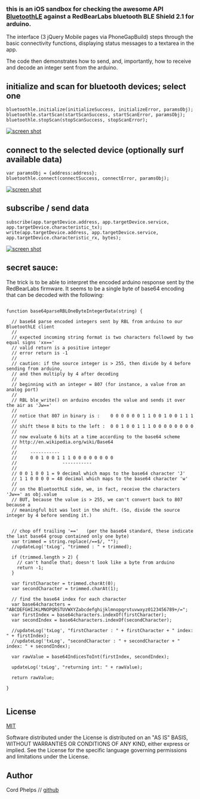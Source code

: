 ---
---




### this is an iOS sandbox for checking the awesome API [BluetoothLE](https://github.com/randdusing/BluetoothLE) against a RedBearLabs bluetooth BLE Shield 2.1 for arduino.


The interface (3 jQuery Mobile pages via PhoneGapBuild) steps through the basic connectivity functions, displaying status messages to a textarea in the app. 

The code then demonstrates how to send, and, importantly, how to receive and decode an integer sent from the arduino.



## initialize and scan for bluetooth devices; select one

```
bluetoothle.initialize(initializeSuccess, initializeError, paramsObj);
bluetoothle.startScan(startScanSuccess, startScanError, paramsObj);
bluetoothle.stopScan(stopScanSuccess, stopScanError);
```

[![screen shot](https://raw.githubusercontent.com/cordphelps/blueView/master/IMG_1564.jpg)]()


## connect to the selected device (optionally surf available data)

```
var paramsObj = {address:address};	
bluetoothle.connect(connectSuccess, connectError, paramsObj);
```

[![screen shot](https://raw.githubusercontent.com/cordphelps/blueView/master/IMG_1565.jpg)]()


## subscribe / send data

```
subscribe(app.targetDevice.address, app.targetDevice.service, app.targetDevice.characteristic_tx);
write(app.targetDevice.address, app.targetDevice.service, app.targetDevice.characteristic_rx, bytes);
```

[![screen shot](https://raw.githubusercontent.com/cordphelps/blueView/master/IMG_1610.PNG)]()


## secret sauce:

The trick is to be able to interpret the encoded arduino response sent by the RedBearLabs firmware. It seems to be a single byte of base64 encoding that can be decoded with the following:


```

function base64parseRBLOneByteIntegerData(string) {

  // base64 parse encoded integers sent by RBL from arduino to our BluetoothLE client
  //
  // expected incoming string format is two characters followed by two equal signs 'xx=='
  // valid return is a positive integer
  // error return is -1
  //
  // caution: if the source integer is > 255, then divide by 4 before sending from arduino, 
  // and then multiply by 4 after decoding
  // 
  // beginning with an integer = 807 (for instance, a value from an analog port)
  //
  // RBL ble_write() on arduino encodes the value and sends it over the air as 'Jw=='
  //
  // notice that 807 in binary is :    0 0 0 0 0 0 1 1 0 0 1 0 0 1 1 1
  //
  // shift these 8 bits to the left :  0 0 1 0 0 1 1 1 0 0 0 0 0 0 0 0 
  //
  // now evaluate 6 bits at a time according to the base64 scheme
  // http://en.wikipedia.org/wiki/Base64
  //
  //     -----------
  //     0 0 1 0 0 1 1 1 0 0 0 0 0 0 0 0
  //                 -----------
  // 
  // 0 0 1 0 0 1 = 9 decimal which maps to the base64 character 'J'
  // 1 1 0 0 0 0 = 48 decimal which maps to the base64 character 'w'
  //
  // on the BluetoothLE side, we, in fact, receive the characters 'Jw==' as obj.value
  // BUT, because the value is > 255, we can't convert back to 807 because a 
  // meaningful bit was lost in the shift. (So, divide the source integer by 4 before sending it.)


  // chop off trailing '=='   (per the base64 standard, these indicate the last base64 group contained only one byte)
  var trimmed = string.replace(/==$/, "");
  //updateLog('txLog', "trimmed : " + trimmed);

  if (trimmed.length > 2) {
    // can't handle that; doesn't look like a byte from arduino
    return -1;
  }

  var firstCharacter = trimmed.charAt(0);
  var secondCharacter = trimmed.charAt(1);

  // find the base64 index for each character
  var base64characters = "ABCDEFGHIJKLMNOPQRSTUVWXYZabcdefghijklmnopqrstuvwxyz0123456789+/=";
  var firstIndex = base64characters.indexOf(firstCharacter);
  var secondIndex = base64characters.indexOf(secondCharacter);

  //updateLog('txLog', "firstCharacter : " + firstCharacter + " index: " + firstIndex);
  //updateLog('txLog', "secondCharacter : " + secondCharacter + " index: " + secondIndex);

  var rawValue = base64IndicesToInt(firstIndex, secondIndex);

  updateLog('txLog', "returning int: " + rawValue);

  return rawValue;

}


```


## License
[MIT](http://www.opensource.org/licenses/MIT)

Software distributed under the License is distributed on an "AS IS" BASIS, WITHOUT WARRANTIES OR CONDITIONS OF ANY KIND, either express or implied. See the License for the specific language governing permissions and limitations under the License.


## Author
Cord Phelps // [github](http://cordphelps.github.io)








 





